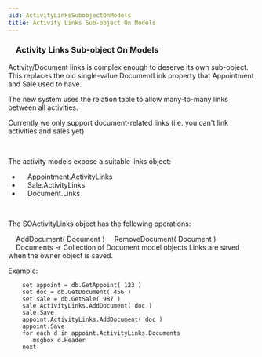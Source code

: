 ```yaml
---
uid: ActivityLinksSubobjectOnModels
title: Activity Links Sub-object On Models
---
```


###     Activity Links Sub-object On Models

Activity/Document links is complex enough to deserve its own sub-object. This replaces the old single-value DocumentLink property that Appointment and Sale used to have.

The new system uses the relation table to allow many-to-many links between all activities.

Currently we only support document-related links (i.e. you can't link activities and sales yet)

 

The activity models expose a suitable links object:

-       <see cref="SOAppointment.ActivityLinks">Appointment.ActivityLinks</see> 
-       <see cref="SOSale.ActivityLinks">Sale.ActivityLinks</see> 
-       <see cref="SODocument.ActivityLinks">Document.Links</see>

 

The <see cref="SuperOffice.COM.SuperOfficeDB.SOActivityLinks">SOActivityLinks</see> object has the following operations:

    AddDocument( Document )
    RemoveDocument( Document )
    Documents -&gt; Collection of Document model objects
Links are saved when the owner object is saved.

Example:

```
    set appoint = db.GetAppoint( 123 )
    set doc = db.GetDocument( 456 )
    set sale = db.GetSale( 987 )
    sale.ActivityLinks.AddDocument( doc )
    sale.Save
    appoint.ActivityLinks.AddDocument( doc )
    appoint.Save
    for each d in appoint.ActivityLinks.Documents
       msgbox d.Header
    next
```